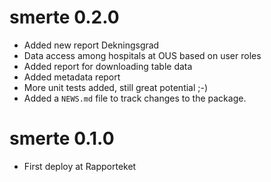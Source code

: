 # smerte 0.2.0

* Added new report Dekningsgrad
* Data access among hospitals at OUS based on user roles
* Added report for downloading table data
* Added metadata report
* More unit tests added, still great potential ;-)
* Added a `NEWS.md` file to track changes to the package.

# smerte 0.1.0

* First deploy at Rapporteket
